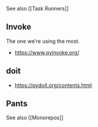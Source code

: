 See also [[Task Runners]]

## Invoke
The one we're using the most.

- https://www.pyinvoke.org/

## doit

- https://pydoit.org/contents.html

## Pants
See also [[Monorepos]]
